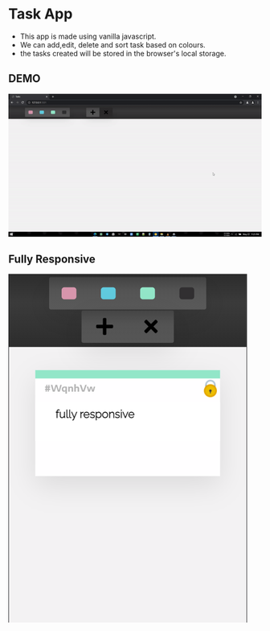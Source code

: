 # Task App

* This app is made using vanilla javascript.
* We can add,edit, delete and sort task based on colours.
* the tasks created will be stored in the browser's local storage.


## DEMO
![Alt Text](demo.gif) 


## Fully Responsive
![Alt Text](responsive.png)
